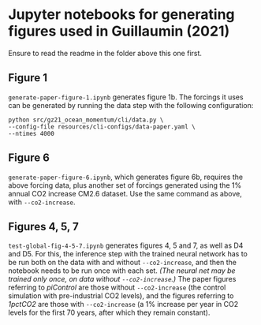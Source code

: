 # Jupyter notebooks for generating figures used in Guillaumin (2021)
Ensure to read the readme in the folder above this one first.

## Figure 1
`generate-paper-figure-1.ipynb` generates figure 1b. The forcings it uses can be
generated by running the data step with the following configuration:

```
python src/gz21_ocean_momentum/cli/data.py \
--config-file resources/cli-configs/data-paper.yaml \
--ntimes 4000
```

## Figure 6
`generate-paper-figure-6.ipynb`, which generates figure 6b, requires the above
forcing data, plus another set of forcings generated using the 1% annual CO2
increase CM2.6 dataset. Use the same command as above, with `--co2-increase`.

## Figures 4, 5, 7
`test-global-fig-4-5-7.ipynb` generates figures 4, 5 and 7, as well as D4 and D5. For
this, the inference step with the trained neural network has to be run both on
the data with and without `--co2-increase`, and then the notebook needs to be
run once with each set. *(The neural net may be trained only once, on data
without `--co2-increase`.)* The paper figures referring to _piControl_ are those
without `--co2-increase` (the control simulation with pre-industrial CO2
levels), and the figures referring to _1pctCO2_ are those with `--co2-increase`
(a 1% increase per year in CO2 levels for the first 70 years, after which they
remain constant).
